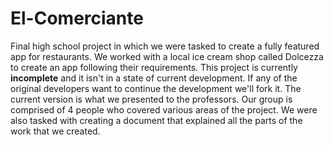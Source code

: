 # El-Comerciante
Final high school project in which we were tasked to create a fully featured app for restaurants. We worked with a local ice cream shop called Dolcezza to create an app following their requirements.
This project is currently **incomplete** and it isn't in a state of current development. 
If any of the original developers want to continue the development we'll fork it. 
The current version is what we presented to the professors. Our group is comprised of 4 people who covered various areas of the project.
We were also tasked with creating a document that explained all the parts of the work that we created. 
